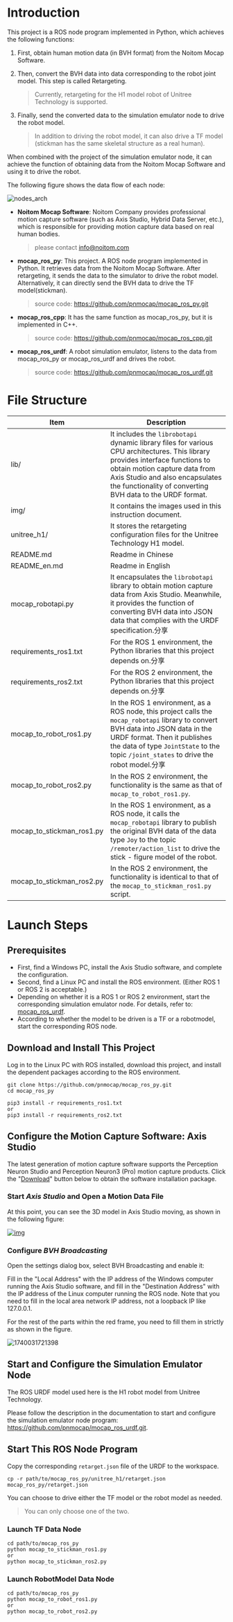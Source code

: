# Introduction

This project is a ROS node program implemented in Python, which achieves the following functions:

1. First, obtain human motion data (in BVH format) from the Noitom Mocap Software.

2. Then, convert the BVH data into data corresponding to the robot joint model. This step is called Retargeting.

   > Currently, retargeting for the H1 model robot of Unitree Technology is supported.

3. Finally, send the converted data to the simulation emulator node to drive the robot model.

   > In addition to driving the robot model, it can also drive a TF model (stickman has the same skeletal structure as a real human).

When combined with the project of the simulation emulator node, it can achieve the function of obtaining data from the Noitom Mocap Software and using it to drive the robot.

The following figure shows the data flow of each node:

![nodes_arch](img/nodes_arch.png)

- **Noitom Mocap Software**: Noitom Company provides professional motion capture software (such as Axis Studio, Hybrid Data Server, etc.), which is responsible for providing motion capture data based on real human bodies.

  > please contact info@noitom.com

- **mocap_ros_py**:  This project. A ROS node program implemented in Python. It retrieves data from the Noitom Mocap Software. After retargeting, it sends the data to the simulator to drive the robot model. Alternatively, it can directly send the BVH data to drive the TF model(stickman). 

  > source code: https://github.com/pnmocap/mocap_ros_py.git

- **mocap_ros_cpp**: It has the same function as mocap_ros_py, but it is implemented in C++. 

  > source code: https://github.com/pnmocap/mocap_ros_cpp.git

- **mocap_ros_urdf**: A robot simulation emulator, listens to the data from mocap_ros_py or mocap_ros_urdf and drives the robot.

  > source code:  https://github.com/pnmocap/mocap_ros_urdf.git



# File Structure

| Item                      | Description                                                  |
| ------------------------- | ------------------------------------------------------------ |
| lib/                      | It includes the `librobotapi` dynamic library files for various CPU architectures. This library provides interface functions to obtain motion capture data from Axis Studio and also encapsulates the functionality of converting BVH data to the URDF format. |
| img/                      | It contains the images used in this instruction document.    |
| unitree_h1/               | It stores the retargeting configuration files for the Unitree Technology H1 model. |
| README.md                 | Readme in Chinese                                            |
| README_en.md              | Readme in English                                            |
| mocap_robotapi.py         | It encapsulates the `librobotapi` library to obtain motion capture data from Axis Studio. Meanwhile, it provides the function of converting BVH data into JSON data that complies with the URDF specification.分享 |
| requirements_ros1.txt     | For the ROS 1 environment, the Python libraries that this project depends on.分享 |
| requirements_ros2.txt     | For the ROS 2 environment, the Python libraries that this project depends on.分享 |
| mocap_to_robot_ros1.py    | In the ROS 1 environment, as a ROS node, this project calls the `mocap_robotapi` library to convert BVH data into JSON data in the URDF format. Then it publishes the data of type `JointState` to the topic `/joint_states` to drive the robot model.分享 |
| mocap_to_robot_ros2.py    | In the ROS 2 environment, the functionality is the same as that of `mocap_to_robot_ros1.py`. |
| mocap_to_stickman_ros1.py | In the ROS 1 environment, as a ROS node, it calls the `mocap_robotapi` library to publish the original BVH data of the data type `Joy` to the topic `/remoter/action_list` to drive the stick - figure model of the robot. |
| mocap_to_stickman_ros2.py | In the ROS 2 environment, the functionality is identical to that of the `mocap_to_stickman_ros1.py` script. |

# Launch Steps

## Prerequisites

- First, find a Windows PC, install the Axis Studio software, and complete the configuration.
- Second, find a Linux PC and install the ROS environment. (Either ROS 1 or ROS 2 is acceptable.)
- Depending on whether it is a ROS 1 or ROS 2 environment, start the corresponding simulation emulator node. For details, refer to: [mocap_ros_urdf](https://github.com/pnmocap/mocap_ros_urdf.git).
- According to whether the model to be driven is a TF or a robotmodel, start the corresponding ROS node.

## Download and Install This Project

Log in to the Linux PC with ROS installed, download this project, and install the dependent packages according to the ROS environment.

```
git clone https://github.com/pnmocap/mocap_ros_py.git
cd mocap_ros_py

pip3 install -r requirements_ros1.txt
or
pip3 install -r requirements_ros2.txt
```


## Configure the Motion Capture Software: Axis Studio

The latest generation of motion capture software supports the Perception Neuron Studio and Perception Neuron3 (Pro) motion capture products. Click the "[Download](https://shopcdn.noitom.com.cn/software/9d68e93a50424cac8fbc6d6c9e5bd3da/Axis_Studio_nacs_x64_2_12_13808_2521_20241209183103543.zip)" button below to obtain the software installation package.

### Start *Axis Studio* and Open a Motion Data File

At this point, you can see the 3D model in Axis Studio moving, as shown in the following figure:

   [![img](img/launch_axis_studio.gif)](img/launch_axis_studio.gif)

### Configure *BVH Broadcasting*

Open the settings dialog box, select BVH Broadcasting and enable it:

Fill in the "Local Address" with the IP address of the Windows computer running the Axis Studio software, and fill in the "Destination Address" with the IP address of the Linux computer running the ROS node. Note that you need to fill in the local area network IP address, not a loopback IP like 127.0.0.1.

For the rest of the parts within the red frame, you need to fill them in strictly as shown in the figure.

![1740031721398](img/bvh_edit.png)



## Start and Configure the Simulation Emulator Node

The ROS URDF model used here is the H1 robot model from Unitree Technology.

Please follow the description in the documentation to start and configure the simulation emulator node program: https://github.com/pnmocap/mocap_ros_urdf.git.



## Start This ROS Node Program

Copy the corresponding `retarget.json` file of the URDF to the workspace.

~~~
cp -r path/to/mocap_ros_py/unitree_h1/retarget.json  mocap_ros_py/retarget.json
~~~

You can choose to drive either the TF model or the robot model as needed.

> You can only choose one of the two.

### Launch TF Data Node

```
cd path/to/mocap_ros_py
python mocap_to_stickman_ros1.py
or
python mocap_to_stickman_ros2.py
```

### Launch RobotModel Data Node

```
cd path/to/mocap_ros_py
python mocap_to_robot_ros1.py
or
python mocap_to_robot_ros2.py
```

